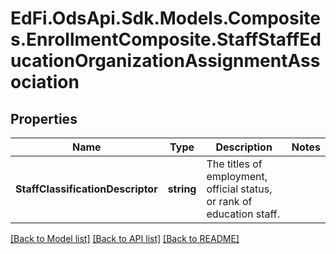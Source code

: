 # EdFi.OdsApi.Sdk.Models.Composites.EnrollmentComposite.StaffStaffEducationOrganizationAssignmentAssociation
## Properties

Name | Type | Description | Notes
------------ | ------------- | ------------- | -------------
**StaffClassificationDescriptor** | **string** | The titles of employment, official status, or rank of education staff. | 

[[Back to Model list]](../README.md#documentation-for-models) [[Back to API list]](../README.md#documentation-for-api-endpoints) [[Back to README]](../README.md)

